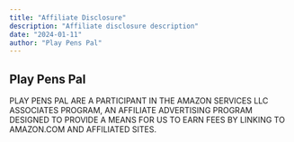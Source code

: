 ```yaml
---
title: "Affiliate Disclosure"
description: "Affiliate disclosure description"
date: "2024-01-11"
author: "Play Pens Pal"
---
```


## Play Pens Pal

PLAY PENS PAL ARE A PARTICIPANT IN THE AMAZON SERVICES LLC ASSOCIATES PROGRAM, AN AFFILIATE ADVERTISING PROGRAM DESIGNED TO PROVIDE A MEANS FOR US TO EARN FEES BY LINKING TO AMAZON.COM AND AFFILIATED SITES.
